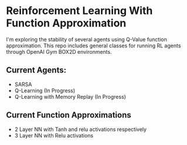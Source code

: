 # Reinforcement Learning With Function Approximation

I'm exploring the stability of several agents using Q-Value function approximation. This repo includes general classes for running RL agents through OpenAI Gym BOX2D environments.

## Current Agents:

* SARSA
* Q-Learning (In Progress)
* Q-Learning with Memory Replay (In Progress)

## Current Function Approximations

* 2 Layer NN with Tanh and relu activations respectively
* 3 Layer NN with Relu activations
